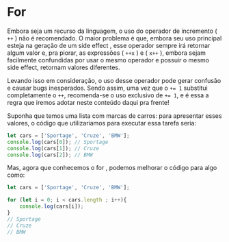 # For
Embora seja um recurso da linguagem, o uso do operador de incremento ( `++` ) não é recomendado. O maior problema é que, embora seu uso principal esteja na geração de um side effect , esse operador sempre irá retornar algum valor e, pra piorar, as expressões ( `++x` ) e ( `x++` ), embora sejam facilmente confundidas por usar o mesmo operador e possuir o mesmo side effect, retornam valores diferentes.

Levando isso em consideração, o uso desse operador pode gerar confusão e causar bugs inesperados. Sendo assim, uma vez que o `+= 1` substitui completamente o `++`, recomenda-se o uso exclusivo de `+= 1`, e é essa a regra que iremos adotar neste conteúdo daqui pra frente!

Suponha que temos uma lista com marcas de carros: para apresentar esses valores, o código que utilizariamos para executar essa tarefa seria:
```javascript
let cars = ['Sportage', 'Cruze', 'BMW'];
console.log(cars[0]); // Sportage
console.log(cars[1]); // Cruze
console.log(cars[2]); // BMW
```

Mas, agora que conhecemos o for , podemos melhorar o código para algo como:
```javascript
let cars = ['Sportage', 'Cruze', 'BMW'];

for (let i = 0; i < cars.length ; i++){
    console.log(cars[i]);
}
// Sportage
// Cruze
// BMW
```


